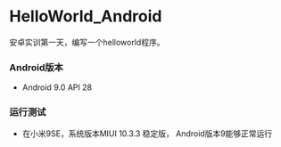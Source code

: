 # HelloWorld_Android

安卓实训第一天，编写一个helloworld程序。

### Android版本

- Android 9.0 API 28

### 运行测试

- 在小米9SE，系统版本MIUI 10.3.3 稳定版， Android版本9能够正常运行